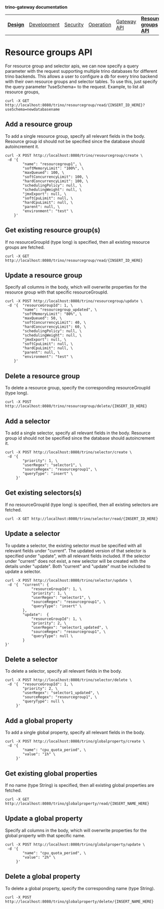 **trino-gateway documentation**

<table>
  <tr>
    <td><b><a href="design.md">Design</a></b></td>
    <td><a href="development.md">Development</a></td>
    <td><a href="security.md">Security</a></td>
    <td><a href="operation.md">Operation</a></td>
    <td><a href="gateway-api.md">Gateway API</a></td>
    <td><b><a href="resource-groups-api.md">Resource groups API</a></b></td>
    <td><a href="routing-rules.md">Routing rules</a></td>
    <td><a href="references.md">References</a></td>
  </tr>
</table>

# Resource groups API

For resource group and selector apis, we can now specify a query parameter with
the request supporting multiple trino databases for different trino backends.
This allows a user to configure a db for every trino backend with their own
resource groups and selector tables. To use this, just specify the query
parameter ?useSchema=<schemaname> to the request. Example, to list all resource
groups,

```$xslt
curl -X GET http://localhost:8080/trino/resourcegroup/read/{INSERT_ID_HERE}?useSchema=newdatabasename
```

## Add a resource group

To add a single resource group, specify all relevant fields in the body.
Resource group id should not be specified since the database should
autoincrement it.

```$xslt
curl -X POST http://localhost:8080/trino/resourcegroup/create \
 -d '{
        "name": "resourcegroup1", \
        "softMemoryLimit": "100%", \
        "maxQueued": 100, \
        "softConcurrencyLimit": 100, \
        "hardConcurrencyLimit": 100, \
        "schedulingPolicy": null, \
        "schedulingWeight": null, \
        "jmxExport": null, \
        "softCpuLimit": null, \
        "hardCpuLimit": null, \
        "parent": null, \
        "environment": "test" \
    }'
```

## Get existing resource group(s)

If no resourceGroupId (type long) is specified, then all existing resource
groups are fetched.

```$xslt
curl -X GET http://localhost:8080/trino/resourcegroup/read/{INSERT_ID_HERE}
```

## Update a resource group

Specify all columns in the body, which will overwrite properties for the
resource group with that specific resourceGroupId.

```$xslt
curl -X POST http://localhost:8080/trino/resourcegroup/update \
 -d '{  "resourceGroupId": 1, \
        "name": "resourcegroup_updated", \
        "softMemoryLimit": "80%", \
        "maxQueued": 50, \
        "softConcurrencyLimit": 40, \
        "hardConcurrencyLimit": 60, \
        "schedulingPolicy": null, \
        "schedulingWeight": null, \
        "jmxExport": null, \
        "softCpuLimit": null, \
        "hardCpuLimit": null, \
        "parent": null, \
        "environment": "test" \
    }'
```

## Delete a resource group

To delete a resource group, specify the corresponding resourceGroupId (type
long).

```$xslt
curl -X POST http://localhost:8080/trino/resourcegroup/delete/{INSERT_ID_HERE}
```

## Add a selector

To add a single selector, specify all relevant fields in the body. Resource
group id should not be specified since the database should autoincrement it.

```$xslt
curl -X POST http://localhost:8080/trino/selector/create \
 -d '{
        "priority": 1, \
        "userRegex": "selector1", \
        "sourceRegex": "resourcegroup1", \
        "queryType": "insert" \
     }'
```

## Get existing selectors(s)

If no resourceGroupId (type long) is specified, then all existing selectors are
fetched.

```$xslt
curl -X GET http://localhost:8080/trino/selector/read/{INSERT_ID_HERE}
```

## Update a selector

To update a selector, the existing selector must be specified with all relevant
fields under "current". The updated version of that selector is specified under
"update", with all relevant fields included. If the selector under "current"
does not exist, a new selector will be created with the details under "update".
Both "current" and "update" must be included to update a selector.

```$xslt
curl -X POST http://localhost:8080/trino/selector/update \
 -d '{  "current": {
            "resourceGroupId": 1, \
            "priority": 1, \
            "userRegex": "selector1", \
            "sourceRegex": "resourcegroup1", \
            "queryType": "insert" \
        },
        "update":  {
            "resourceGroupId": 1, \
            "priority": 2, \
            "userRegex": "selector1_updated", \
            "sourceRegex": "resourcegroup1", \
            "queryType": null \
        }
}'
```

## Delete a selector

To delete a selector, specify all relevant fields in the body.

```$xslt
curl -X POST http://localhost:8080/trino/selector/delete \
 -d '{  "resourceGroupId": 1, \
        "priority": 2, \
        "userRegex": "selector1_updated", \
        "sourceRegex": "resourcegroup1", \
        "queryType": null \
     }'
```

## Add a global property

To add a single global property, specify all relevant fields in the body.

```$xslt
curl -X POST http://localhost:8080/trino/globalproperty/create \
 -d '{
        "name": "cpu_quota_period", \
        "value": "1h" \
     }'
```

## Get existing global properties

If no name (type String) is specified, then all existing global properties are
fetched.

```$xslt
curl -X GET http://localhost:8080/trino/globalproperty/read/{INSERT_NAME_HERE}
```

## Update a global property

Specify all columns in the body, which will overwrite properties for the global
property with that specific name.

```$xslt
curl -X POST http://localhost:8080/trino/globalproperty/update \
 -d '{
        "name": "cpu_quota_period", \
        "value": "2h" \
     }'
```

## Delete a global property

To delete a global property, specify the corresponding name (type String).

```$xslt
curl -X POST http://localhost:8080/trino/globalproperty/delete/{INSERT_NAME_HERE}
```
